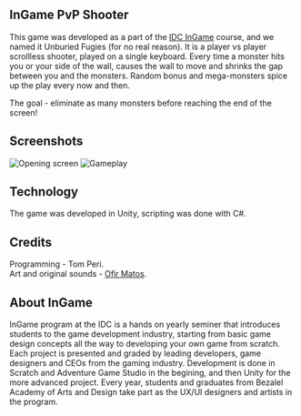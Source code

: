 ## InGame PvP Shooter
This game was developed as a part of the [IDC InGame](https://www.idc.ac.il/he/schools/cs/undergraduate/Documents/In-Game-Intro.pdf) course, and we named it Unburied Fugies (for no real reason). It is a player vs player scrollless shooter, played on a single keyboard. Every time a monster hits you or your side of the wall, causes the wall to move and shrinks the gap between you and the monsters. Random bonus and mega-monsters spice up the play every now and then.

The goal - eliminate as many monsters before reaching the end of the screen!

## Screenshots
![Opening screen](https://media.githubusercontent.com/media/tomperi/InGame-Shooter-Project/master/Screenshots/1.JPG)
![Gameplay](https://media.githubusercontent.com/media/tomperi/InGame-Shooter-Project/master/Screenshots/2.JPG)

## Technology
The game was developed in Unity, scripting was done with C#.

## Credits
Programming - Tom Peri.  
Art and original sounds - [Ofir Matos](http://ofirmatos.wixsite.com/portfolio).

## About InGame
InGame program at the IDC is a hands on yearly seminer that introduces students to the game development industry, starting from basic game design concepts all the way to developing your own game from scratch. Each project is presented and graded by leading developers, game designers and CEOs from the gaming industry. Development is done in Scratch and Adventure Game Studio in the begining, and then Unity for the more advanced project. Every year, students and graduates from Bezalel Academy of Arts and Design take part as the UX/UI designers and artists in the program. 
